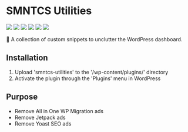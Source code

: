 # SMNTCS Utilities

[![](https://img.shields.io/github/license/nielslange/smntcs-utilities.svg)](https://www.gnu.org/licenses/old-licenses/gpl-2.0.en.html)
[![](https://plugintests.com/plugins/smntcs-utilities/wp-badge.svg)](https://plugintests.com/plugins/smntcs-utilities/latest)
[![](https://plugintests.com/plugins/smntcs-utilities/php-badge.svg)](https://plugintests.com/plugins/smntcs-utilities/latest)
[![](https://img.shields.io/wordpress/plugin/dt/smntcs-utilities.svg)](https://wordpress.org/plugins/smntcs-utilities/)
[![](https://img.shields.io/wordpress/plugin/v/smntcs-utilities.svg)](https://wordpress.org/plugins/smntcs-utilities/)
[![](https://img.shields.io/github/tag/nielslange/smntcs-utilities.svg)](https://wordpress.org/plugins/smntcs-utilities/)

🔧 A collection of custom snippets to unclutter the WordPress dashboard.

## Installation

1. Upload 'smntcs-utilities' to the '/wp-content/plugins/' directory
2. Activate the plugin through the 'Plugins' menu in WordPress

## Purpose

* Remove All in One WP Migration ads
* Remove Jetpack ads
* Remove Yoast SEO ads